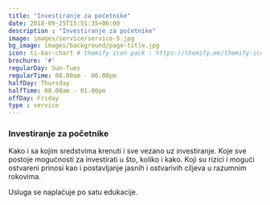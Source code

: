 ```yaml
---
title: "Investiranje za početnike"
date: 2018-09-25T15:51:35+06:00
description : "Investiranje za početnike"
image: images/service/service-5.jpg
bg_image: images/background/page-title.jpg
icon: ti-bar-chart # themify icon pack : https://themify.me/themify-icons
brochure: '#'
regularDay: Sun-Tues
regularTime: 08.00am - 06.00pm
halfDay: Thursday
halfTime: 08.00am - 01.00pm
offDay: Friday
type : service
---
```


### Investiranje za početnike

Kako i sa kojim sredstvima krenuti i sve vezano uz investiranje. Koje sve postoje mogućnosti za investirati u što, koliko i kako. Koji su rizici i mogući ostvareni prinosi kao i postavljanje jasnih i ostvarivih ciljeva u razumnim rokovima.

Usluga se naplaćuje po satu edukacije.
